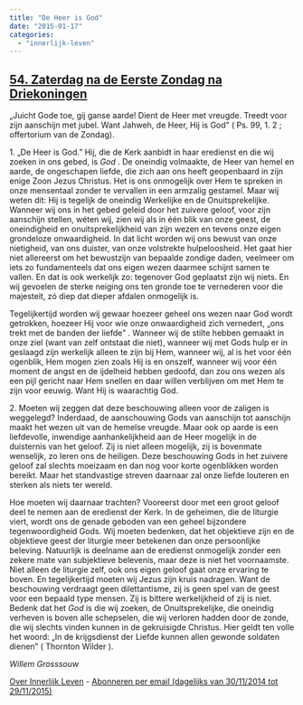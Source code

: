 ```yaml
---
title: "De Heer is God"
date: "2015-01-17"
categories: 
  - "innerlijk-leven"
---
```


## [54\. Zaterdag na de Eerste Zondag na Driekoningen](http://ift.tt/1ytuwop)

„Juicht Gode toe, gij ganse aarde! Dient de Heer met vreugde. Treedt voor zijn aanschijn met jubel. Want Jahweh, de Heer, Hij is God” ( Ps. 99, 1. 2 ; offertorium van de Zondag).

1\. „De Heer is God.” Hij, die de Kerk aanbidt in haar eredienst en die wij zoeken in ons gebed, is _God_ . De oneindig volmaakte, de Heer van hemel en aarde, de ongeschapen liefde, die zich aan ons heeft geopenbaard in zijn enige Zoon Jezus Christus. Het is ons onmogelijk over Hem te spreken in onze mensentaal zonder te vervallen in een armzalig gestamel. Maar wij weten dit: Hij is tegelijk de oneindig Werkelijke en de Onuitsprekelijke. Wanneer wij ons in het gebed geleid door het zuivere geloof, voor zijn aanschijn stellen, wéten wij, zien wij als in één blik van onze geest, de oneindigheid en onuitsprekelijkheid van zijn wezen en tevens onze eigen grondeloze onwaardigheid. In dat licht worden wij ons bewust van onze nietigheid, van ons duister, van onze volstrekte hulpeloosheid. Het gaat hier niet allereerst om het bewustzijn van bepaalde zondige daden, veelmeer om iets zo fundamenteels dat ons eigen wezen daarmee schijnt samen te vallen. En dat is ook werkelijk zo: tegenover God geplaatst zijn wij niets. En wij gevoelen de sterke neiging ons ten gronde toe te vernederen voor die majesteit, zó diep dat dieper afdalen onmogelijk is.

Tegelijkertijd worden wij gewaar hoezeer geheel ons wezen naar God wordt getrokken, hoezeer Hij voor wie onze onwaardigheid zich vernedert, „ons trekt met de banden der liefde” . Wanneer wij de stilte hebben gemaakt in onze ziel (want van zelf ontstaat die niet), wanneer wij met Gods hulp er in geslaagd zijn werkelijk alleen te zijn bij Hem, wanneer wij, al is het voor één ogenblik, Hem mogen zien zoals Hij is en onszelf, wanneer wij voor één moment de angst en de ijdelheid hebben gedoofd, dan zou ons wezen als een pijl gericht naar Hem snellen en daar willen verblijven om met Hem te zijn voor eeuwig. Want Hij is waarachtig God.

2\. Moeten wij zeggen dat deze beschouwing alleen voor de zaligen is weggelegd? Inderdaad, de aanschouwing Gods van aanschijn tot aanschijn maakt het wezen uit van de hemelse vreugde. Maar ook op aarde is een liefdevolle, inwendige aanhankelijkheid aan de Heer mogelijk in de duisternis van het geloof. Zij is niet alleen mogelijk, zij is bovenmate wenselijk, zo leren ons de heiligen. Deze beschouwing Gods in het zuivere geloof zal slechts moeizaam en dan nog voor korte ogenblikken worden bereikt. Maar het standvastige streven daarnaar zal onze liefde louteren en sterken als niets ter wereld.

Hoe moeten wij daarnaar trachten? Vooreerst door met een groot geloof deel te nemen aan de eredienst der Kerk. In de geheimen, die de liturgie viert, wordt ons de genade geboden van een geheel bijzondere tegenwoordigheid Gods. Wij moeten bedenken, dat het objektieve zijn en de objektieve geest der liturgie meer betekenen dan onze persoonlijke beleving. Natuurlijk is deelname aan de eredienst onmogelijk zonder een zekere mate van subjektieve belevenis, maar deze is niet het voornaamste. Niet alleen de liturgie zelf, ook ons eigen geloof gaat onze ervaring te boven. En tegelijkertijd moeten wij Jezus zijn kruis nadragen. Want de beschouwing verdraagt geen dilettantisme, zij is geen spel van de geest voor een bepaald type mensen. Zij is bittere werkelijkheid of zij is niet. Bedenk dat het _God_ is die wij zoeken, de Onuitsprekelijke, die oneindig verheven is boven alle schepselen, die wij verloren hadden door de zonde, die wij slechts vinden kunnen in de gekruisigde Christus. Hier geldt ten volle het woord: „In de krijgsdienst der Liefde kunnen allen gewonde soldaten dienen” ( Thornton Wilder ).

_Willem Grosssouw_

[Over Innerlijk Leven](http://ift.tt/1y6X5mY) - [Abonneren per email (dagelijks van 30/11/2014 tot 29/11/2015)](http://eepurl.com/9P3DT)
